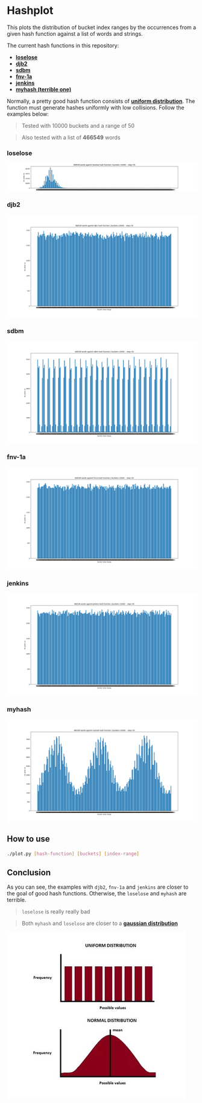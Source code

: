 # Hashplot

This plots the distribution of bucket index ranges by the occurrences from a given hash function against a list of words and strings.

The current hash functions in this repository:

- [**loselose**](http://www.cse.yorku.ca/~oz/hash.html)
- [**djb2**](http://www.cse.yorku.ca/~oz/hash.html)
- [**sdbm**](http://www.cse.yorku.ca/~oz/hash.html)
- [**fnv-1a**](https://en.wikipedia.org/wiki/Fowler%E2%80%93Noll%E2%80%93Vo_hash_function)
- [**jenkins**](https://en.wikipedia.org/wiki/Jenkins_hash_function)
- [**myhash (terrible one)**]()

Normally, a pretty good hash function consists of [**uniform distribution**](https://en.wikipedia.org/wiki/Continuous_uniform_distribution). The function must generate hashes uniformly with low collisions. Follow the examples below:

> Tested with 10000 buckets and a range of 50

> Also tested with a list of **466549** words

### loselose

![loselose-plot](./samples/loselose.png)

### djb2

![djb2-plot](./samples/djb2.png)

### sdbm 

![sdbm-plot](./samples/sdbm.png)

### fnv-1a

![fnv1a-plot](./samples/fnv1a.png)

### jenkins

![jenkins-plot](./samples/jenkins.png)

### myhash

![myhash-plot](./samples/myhash.png)

## How to use

```bash
./plot.py [hash-function] [buckets] [index-range]
```

## Conclusion

As you can see, the examples with `djb2`, `fnv-1a` and `jenkins` are closer to the goal of good hash functions. Otherwise, the `loselose` and `myhash` are terrible.

> `loselose` is really really bad

> Both `myhash` and `loselose` are closer to a [**gaussian distribution**](https://en.wikipedia.org/wiki/Normal_distribution)

![**normal-vs-uniform**](./samples/normal-vs-uniform.png)
